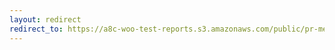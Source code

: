 ```yaml
---
layout: redirect
redirect_to: https://a8c-woo-test-reports.s3.amazonaws.com/public/pr-merge/42767/api/index.html
---
```

